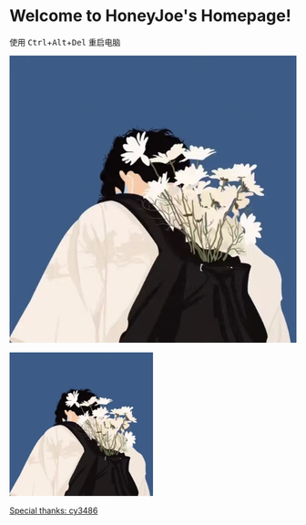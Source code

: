 # Welcome to HoneyJoe's Homepage!  
<!-- 
<div align=center> -->




<!-- <div align=right> -->

<!-- 
<b></font><font color=#426ab3 size=10 >HoneyJoe</font> </b>

<img src="image/1.png" width = 20% height = 20% div align=right /> -->


使用 <kbd>Ctrl</kbd>+<kbd>Alt</kbd>+<kbd>Del</kbd> 重启电脑

![imag1](image/1.png) 

<img src="image/1.png" width="50%">

<!-- <div align=right>
<img src="https://github.com/honeyjoe17/honeyjoe17.github.io/raw/master/image/1.png" width = 30%/>
</div> -->






[Special thanks: cy3486](http://cy3486.github.io)
